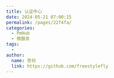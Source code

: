 ```yaml
---
title: 认证中心
date: 2024-05-21 07:00:15
permalink: /pages/22f4fa/
categories:
  - PmHub
  - 微服务
tags:
  - 
author: 
  name: 苍何
  link: https://github.com/freestylefly
---
```

